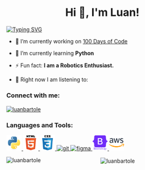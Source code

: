 <h1 align="center">Hi 👋, I'm Luan!</h1>

[![Typing SVG](https://readme-typing-svg.herokuapp.com/?color=A46AFFFF&size=35&center=true&vCenter=true&width=1000&lines=I+am+an+aspiring+developer.;I'm+21+years+old.;I+am+from+Brazil.;Be+Welcome!+:%29)](https://git.io/typing-svg)

- 🔭 I’m currently working on [100 Days of Code](https://github.com/luanbartole/python_100days)

- 🌱 I’m currently learning **Python**
<!--
- 👨‍💻 All of my projects are available [Here](https://github.com/luanbartole/100-days-of-code-python)

- 📄 Know about my experiences [Here](https://www.linkedin.com/in/luan-bartole-38b91b1b2/)
-->
- ⚡ Fun fact: **I am a Robotics Enthusiast.**

- 🎵 Right now I am listening to: 

<h3 align="left">Connect with me:</h3>
<p align="left">
<a href="https://linkedin.com/in/luan-bartole-38b91b1b2" target="blank"><img align="center" src="https://raw.githubusercontent.com/rahuldkjain/github-profile-readme-generator/master/src/images/icons/Social/linked-in-alt.svg" alt="luanbartole" height="30" width="40" /></a>
</p>

<h3 align="left">Languages and Tools:</h3>
<p align="left"> <a href="https://www.python.org" target="_blank" rel="noreferrer"> <img src="https://raw.githubusercontent.com/devicons/devicon/master/icons/python/python-original.svg" alt="python" width="40" height="40"/> </a>  
<a href="https://www.w3.org/html/" target="_blank" rel="noreferrer"> <img src="https://raw.githubusercontent.com/devicons/devicon/master/icons/html5/html5-original-wordmark.svg" alt="html5" width="40" height="40"/> </a> 
<a href="https://www.w3schools.com/css/" target="_blank" rel="noreferrer"> <img src="https://raw.githubusercontent.com/devicons/devicon/master/icons/css3/css3-original-wordmark.svg" alt="css3" width="40" height="40"/> </a> 
<a href="https://git-scm.com/" target="_blank" rel="noreferrer"> <img src="https://www.vectorlogo.zone/logos/git-scm/git-scm-icon.svg" alt="git" width="40" height="40"/> </a> 
<a href="https://www.figma.com/" target="_blank" rel="noreferrer"> <img src="https://www.vectorlogo.zone/logos/figma/figma-icon.svg" alt="figma" width="40" height="40"/> </a> 
<a href="https://getbootstrap.com" target="_blank" rel="noreferrer"> <img src="https://raw.githubusercontent.com/devicons/devicon/master/icons/bootstrap/bootstrap-plain-wordmark.svg" alt="bootstrap" width="40" height="40"/> </a> 
<a href="https://aws.amazon.com" target="_blank" rel="noreferrer"> <img src="https://raw.githubusercontent.com/devicons/devicon/master/icons/amazonwebservices/amazonwebservices-original-wordmark.svg" alt="aws" width="40" height="40"/> </a> 
</p>

<p><img align="left" width="49%" height="195px"src="https://github-readme-stats.vercel.app/api?username=luanbartole&show_icons=true&count_private=true&hide_border=true&title_color=A46AFFFF&icon_color=A46AFFFF&text_color=c9d1d9&bg_color=0d1117" alt="luanbartole" /></p>
<p><img align="center" src="https://github-readme-stats.vercel.app/api/top-langs?username=luanbartole&show_icons=truecount_private=true&hide_border=true&title_color=A46AFFFF&icon_color=A46AFFFF&text_color=c9d1d9&bg_color=0d1117&layout=compact" alt="luanbartole"/></p>


